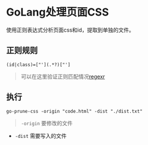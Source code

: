 # GoLang处理页面CSS

使用正则表达式分析页面css和id，提取到单独的文件。

## 正则规则

```
(id|class)=["'](.*?)["']
```

> 可以在这里验证正则匹配情况[regexr](https://regexr.com/)

## 执行

```
go-prune-css -origin "code.html" -dist "./dist.txt"
```
> `-origin` 要修改的文件
- `-dist` 需要写入的文件